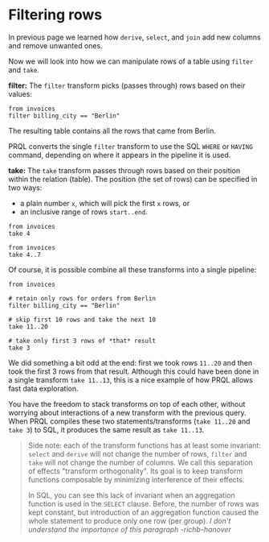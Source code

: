 # Filtering rows

In previous page we learned how `derive`, `select`, and `join` add new columns
and remove unwanted ones.

Now we will look into how we can manipulate rows of a table using `filter` and
`take`.

**filter:** The `filter` transform picks (passes through) rows based on their
values:

```
from invoices
filter billing_city == "Berlin"
```

The resulting table contains all the rows that came from Berlin.

PRQL converts the single `filter` transform to use the SQL `WHERE` or `HAVING`
command, depending on where it appears in the pipeline it is used.

**take:** The `take` transform passes through rows based on their position
within the relation (table). The position (the set of rows) can be specified in
two ways:

- a plain number `x`, which will pick the first `x` rows, or
- an inclusive range of rows `start..end`.

```
from invoices
take 4
```

```
from invoices
take 4..7
```

Of course, it is possible combine all these transforms into a single pipeline:

```
from invoices

# retain only rows for orders from Berlin
filter billing_city == "Berlin"

# skip first 10 rows and take the next 10
take 11..20

# take only first 3 rows of *that* result
take 3
```

We did something a bit odd at the end: first we took rows `11..20` and then took
the first 3 rows from that result. Although this could have been done in a
single transform `take 11..13`, this is a nice example of how PRQL allows fast
data exploration.

You have the freedom to stack transforms on top of each other, without worrying
about interactions of a new transform with the previous query. When PRQL
compiles these two statements/transforms (`take 11..20` and `take 3`) to SQL, it
produces the same result as `take 11..13`.

> Side note: each of the transform functions has at least some invariant:
> `select` and `derive` will not change the number of rows, `filter` and `take`
> will not change the number of columns. We call this separation of effects
> "transform orthogonality". Its goal is to keep transform functions composable
> by minimizing interference of their effects.
>
> In SQL, you can see this lack of invariant when an aggregation function is
> used in the `SELECT` clause. Before, the number of rows was kept constant, but
> introduction of an aggregation function caused the whole statement to produce
> only one row (per group). _I don't understand the importance of this paragraph
> -richb-hanover_
